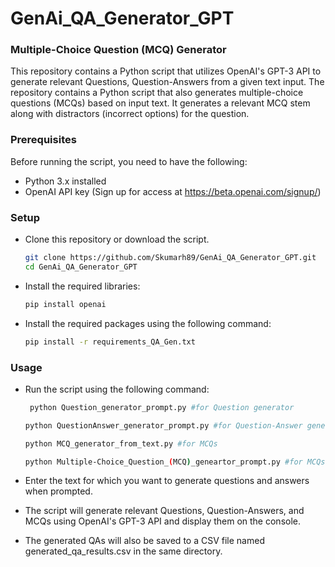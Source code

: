 # GenAi_QA_Generator_GPT

### Multiple-Choice Question (MCQ) Generator
This repository contains a Python script that utilizes OpenAI's GPT-3 API to generate relevant Questions, Question-Answers from a given text input.
The repository contains a Python script that also generates multiple-choice questions (MCQs) based on input text. It generates a relevant MCQ stem along with distractors (incorrect options) for the question.

### Prerequisites

Before running the script, you need to have the following:

- Python 3.x installed
- OpenAI API key (Sign up for access at https://beta.openai.com/signup/)

### Setup

- Clone this repository or download the script.
  ```bash
  git clone https://github.com/Skumarh89/GenAi_QA_Generator_GPT.git
  cd GenAi_QA_Generator_GPT
  ```


- Install the required libraries:
   ```bash
   pip install openai
   ```
- Install the required packages using the following command:
  ```bash
  pip install -r requirements_QA_Gen.txt
  ```

### Usage

- Run the script using the following command:
   ```bash
    python Question_generator_prompt.py #for Question generator
    ```
    ```bash
    python QuestionAnswer_generator_prompt.py #for Question-Answer generator
    ```
    ```bash
    python MCQ_generator_from_text.py #for MCQs
    ```
    ```bash
    python Multiple-Choice_Question_(MCQ)_geneartor_prompt.py #for MCQs
    ```
- Enter the text for which you want to generate questions and answers when prompted.

- The script will generate relevant Questions, Question-Answers, and MCQs using OpenAI's GPT-3 API and display them on the console.

- The generated QAs will also be saved to a CSV file named generated_qa_results.csv in the same directory.
   
